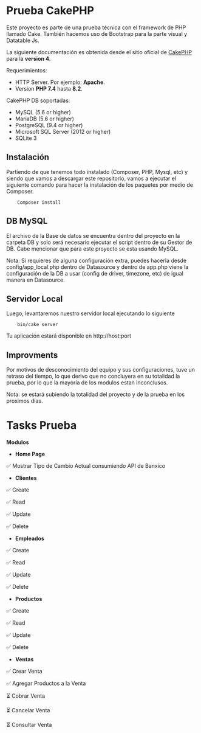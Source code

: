 # Prueba CakePHP

Este proyecto es parte de una prueba técnica con el framework de PHP
llamado Cake. También hacemos uso de Bootstrap para la parte visual y Datatable Js.

La siguiente documentación es obtenida desde el sitio oficial de [CakePHP](https://book.cakephp.org/4/en/index.html) para la **version 4.**

Requerimientos:

- HTTP Server.  Por ejemplo: **Apache**.
- Version **PHP 7.4** hasta  **8.2**.

CakePHP DB soportadas:

- MySQL (5.6 or higher)
- MariaDB (5.6 or higher)
- PostgreSQL (9.4 or higher)
- Microsoft SQL Server (2012 or higher)
- SQLite 3

## Instalación

Partiendo de que tenemos todo instalado (Composer, PHP, Mysql, etc) y siendo que vamos a descargar este 
repositorio, vamos a ejecutar el siguiente comando para hacer la instalación de los paquetes por medio de Composer.

  ```
      Composer install
  ```

## DB MySQL

El archivo de la Base de datos se encuentra dentro del proyecto en la carpeta DB
y solo será necesario ejecutar el script dentro de su Gestor de DB. Cabe mencionar 
que para este proyecto se esta usando MySQL.

Nota: Si requieres de alguna configuración extra, puedes hacerla desde config/app_local.php dentro de 
Datasource y dentro de app.php viene la configuración de la DB a usar (config de driver, timezone, etc) de igual manera en Datasource.

## Servidor Local

Luego, levantaremos nuestro servidor local ejecutando lo siguiente

  ```
      bin/cake server
  ```
Tu aplicación estará disponible en http://host:port


## Improvments

Por motivos de desconocimiento del equipo y sus configuraciones, tuve un retraso del tiempo, 
lo que derivo que no concluyera en su totalidad la prueba, por lo que la mayoría de los 
modulos estan inconclusos.

Nota: se estará subiendo la totalidad del proyecto y de la prueba en los proximos días.

# Tasks Prueba
**Modulos**
- **Home Page**
  
✅ Mostrar Tipo de Cambio Actual consumiendo API de Banxico

- **Clientes**

✅ Create

✅ Read

✅ Update

✅ Delete

- **Empleados**
  
✅ Create

✅ Read

✅ Update

✅ Delete

- **Productos**

✅ Create

✅ Read

✅ Update

✅ Delete

- **Ventas**

✅ Crear Venta

✅ Agregar Productos a la Venta

⏳ Cobrar Venta

⏳ Cancelar Venta

⏳ Consultar Venta





